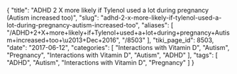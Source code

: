 {
    "title": "ADHD 2 X more likely if Tylenol used a lot during pregnancy (Autism increased too)",
    "slug": "adhd-2-x-more-likely-if-tylenol-used-a-lot-during-pregnancy-autism-increased-too",
    "aliases": [
        "/ADHD+2+X+more+likely+if+Tylenol+used+a+lot+during+pregnancy+Autism+increased+too+\u2013+Dec+2016",
        "/8503"
    ],
    "tiki_page_id": 8503,
    "date": "2017-06-12",
    "categories": [
        "Interactions with Vitamin D",
        "Autism",
        "Pregnancy",
        "Interactions with Vitamin D",
        "Autism",
        "ADHD"
    ],
    "tags": [
        "ADHD",
        "Autism",
        "Interactions with Vitamin D",
        "Pregnancy"
    ]
}